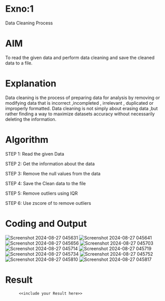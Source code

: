 # Exno:1
Data Cleaning Process

# AIM
To read the given data and perform data cleaning and save the cleaned data to a file.

# Explanation
Data cleaning is the process of preparing data for analysis by removing or modifying data that is incorrect ,incompleted , irrelevant , duplicated or improperly formatted. Data cleaning is not simply about erasing data ,but rather finding a way to maximize datasets accuracy without necessarily deleting the information.

# Algorithm
STEP 1: Read the given Data

STEP 2: Get the information about the data

STEP 3: Remove the null values from the data

STEP 4: Save the Clean data to the file

STEP 5: Remove outliers using IQR

STEP 6: Use zscore of to remove outliers

# Coding and Output
![Screenshot 2024-08-27 045631](https://github.com/user-attachments/assets/1daf8e44-1f48-4209-acfe-d752d6dcb233)
![Screenshot 2024-08-27 045641](https://github.com/user-attachments/assets/4a45a5ec-b51e-4fe3-bbd5-6ea30b5e0322)
![Screenshot 2024-08-27 045656](https://github.com/user-attachments/assets/d96c2d50-6c3a-4650-8dae-b4fc5692d0f9)
![Screenshot 2024-08-27 045703](https://github.com/user-attachments/assets/f539505b-0bb7-4ac8-9e0f-297d6fccdbe5)
![Screenshot 2024-08-27 045714](https://github.com/user-attachments/assets/e09e8acc-0ac2-40b5-bbc9-9a9cd6d0cb2c)
![Screenshot 2024-08-27 045719](https://github.com/user-attachments/assets/1c2b0440-9932-4fc8-bf70-77a110362010)
![Screenshot 2024-08-27 045734](https://github.com/user-attachments/assets/e7c84fb5-78dc-41c4-a57a-5a67fe20c031)
![Screenshot 2024-08-27 045752](https://github.com/user-attachments/assets/2ba6a071-70b2-4259-ac6a-ddde07925b30)
![Screenshot 2024-08-27 045810](https://github.com/user-attachments/assets/980ccb8a-e427-42b3-88a8-00facd3ee81a)
![Screenshot 2024-08-27 045817](https://github.com/user-attachments/assets/b0bb63c2-9854-4d4f-a262-ae2af27b7f4a)

# Result
          <<include your Result here>>
